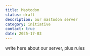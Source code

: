```yaml
---
title: Mastodon
status: draft
description: our mastodon server
category: initiative
contact: true
date: 2025-17-03
---
```

write here about our server, plus rules